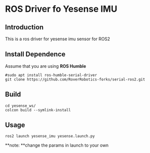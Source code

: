 # ROS Driver fo Yesense IMU

## Introduction

This is a ros driver for yesense imu sensor for ROS2 

## Install Dependence

Assume that you are using **ROS Humble** 

```shell
#sudo apt install ros-humble-serial-driver
git clone https://github.com/RoverRobotics-forks/serial-ros2.git
```

## Build

```
cd yesense_ws/
colcon build --symlink-install
```

## Usage

```shell
ros2 launch yesense_imu yesense.launch.py
```

**note: **change the params in launch to your own
